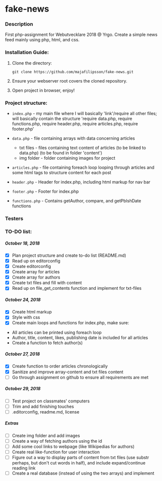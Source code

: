 # fake-news

### Description
First php-assignment for Webutvecklare 2018 @ Yrgo. Create a simple news feed mainly using php, html, and css.

### Installation Guide:

1. Clone the directory:  
    ```
    git clone https://github.com/majafilipsson/fake-news.git
    ```
2. Ensure your webserver root covers the cloned repository.

3. Open project in browser, enjoy!


<!-- TODO:

    Questions to be ckecked with supervisor:


    TESTERS!

        -naming conventions: should I call an item in an array name-name or nameName ? for consistency... (see 'pblsh-date' in $articles array)

        -authors array: Should I include the ID to be displayed on the webpage?
                        Is there a way of creating an ID and fetching the author name by checking for matching ID between the two arrays?

        -make sure my .editorconfig and readme-files are approved

        -type declarations for compare function can't be used!

        -should I put the usort() function in functions.php?
        -should I declare types within my functions too? Look at functions.. like the compare function for instance.
        (add those blocks with @param before functions)
        -add descriptions in comments of what my code does

        -which functions should go in functions.php file?

        -ask about how things are supposed to be divided - (header.php, index.php, footer.php - where do types declarations go, where do I require functions.php)

        -indentation in index.php (and header.php and footer.php)

        -are docblocks mandatory?

        -->


### Project structure:

- `index.php` - my main file where I will basically 'link'/require all other files; will basically contain the structure 'require data.php, require functions.php, require header.php, require articles.php, require footer.php'

- `data.php` - file containing arrays with data concerning articles
  - txt files - files containing text content of articles (to be linked to data.php) (to be found in folder 'content')
  - img folder - folder containing images for project


- `articles.php` - file containing foreach loop looping through articles and some html tags to structure content for each post

- `header.php` - Header for index.php, including html markup for nav bar

- `footer.php` - Footer for index.php

- `functions.php` - Contains getAuthor, compare, and getPblshDate functions


### Testers




### TO-DO list:

##### October 18, 2018

- [x] Plan project structure and create to-do list (README.md)
- [x] Read up on editorconfig
- [x] Create editorconfig
- [x] Create array for articles
- [x] Create array for authors
- [x] Create txt files and fill with content
- [x] Read up on file_get_contents function and implement for txt-files

##### October 24, 2018

- [x] Create html markup
- [x] Style with css
- [x] Create main loops and functions for index.php, make sure:
- All articles can be printed using foreach loop
- Author, title, content, likes, publishing date is included for all articles
- Create a function to fetch author(s)

##### October 27, 2018

- [x] Create function to order articles chronologically
- [x] Sanitize and improve array-content and txt files content
- [ ] Go through assignment on github to ensure all requirements are met

##### October 29, 2018

- [ ] Test project on classmates' computers
- [ ] Trim and add finishing touches
- [ ] .editorconfig, readme.md, license

##### Extras

- [ ] Create img folder and add images
- [ ] Create a way of fetching authors using the id
- [ ] Add some cool links to webpage (like Wikipedias for authors)
- [ ] Create real like-function for user interaction
- [ ] Figure out a way to display parts of content from txt files (use substr perhaps, but don't cut words in half), and include expand/continue reading link
- [ ] Create a real database (instead of using the two arrays) and implement
